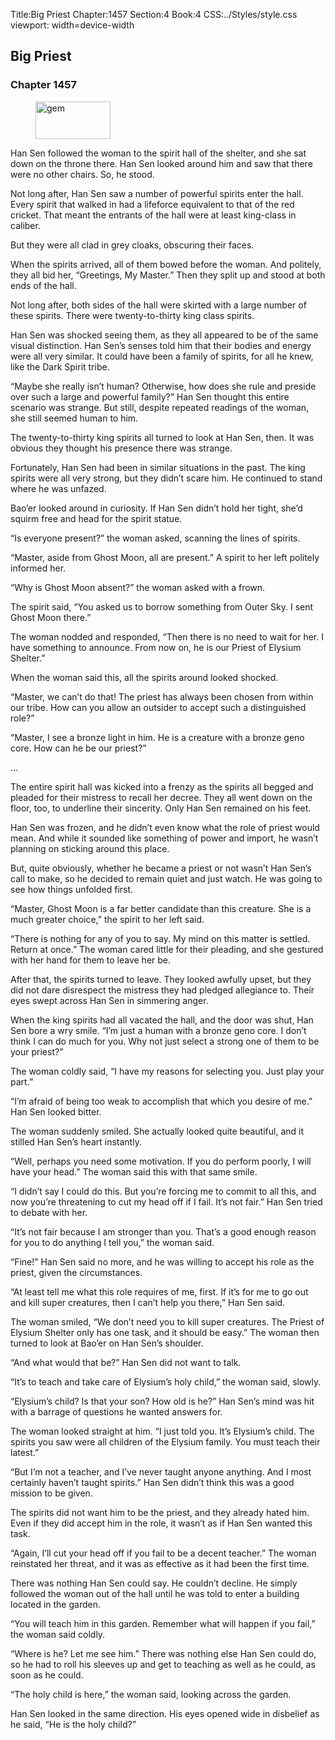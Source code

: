 Title:Big Priest 
Chapter:1457 
Section:4 
Book:4 
CSS:../Styles/style.css 
viewport: width=device-width
  
## Big Priest
### Chapter 1457 
<figure>
	<img src="../Images/gem.gif" alt="gem" id="gem" width="120" height="60" />
</figure>
  

  
  Han Sen followed the woman to the spirit hall of the shelter, and she sat down on the throne there. Han Sen looked around him and saw that there were no other chairs. So, he stood.

Not long after, Han Sen saw a number of powerful spirits enter the hall. Every spirit that walked in had a lifeforce equivalent to that of the red cricket. That meant the entrants of the hall were at least king-class in caliber.

But they were all clad in grey cloaks, obscuring their faces.

When the spirits arrived, all of them bowed before the woman. And politely, they all bid her, “Greetings, My Master.” Then they split up and stood at both ends of the hall.

Not long after, both sides of the hall were skirted with a large number of these spirits. There were twenty-to-thirty king class spirits.

Han Sen was shocked seeing them, as they all appeared to be of the same visual distinction. Han Sen’s senses told him that their bodies and energy were all very similar. It could have been a family of spirits, for all he knew, like the Dark Spirit tribe.

“Maybe she really isn’t human? Otherwise, how does she rule and preside over such a large and powerful family?” Han Sen thought this entire scenario was strange. But still, despite repeated readings of the woman, she still seemed human to him.

The twenty-to-thirty king spirits all turned to look at Han Sen, then. It was obvious they thought his presence there was strange.

Fortunately, Han Sen had been in similar situations in the past. The king spirits were all very strong, but they didn’t scare him. He continued to stand where he was unfazed.

Bao’er looked around in curiosity. If Han Sen didn’t hold her tight, she’d squirm free and head for the spirit statue.

“Is everyone present?” the woman asked, scanning the lines of spirits.

“Master, aside from Ghost Moon, all are present.” A spirit to her left politely informed her.

“Why is Ghost Moon absent?” the woman asked with a frown.

The spirit said, “You asked us to borrow something from Outer Sky. I sent Ghost Moon there.”

The woman nodded and responded, “Then there is no need to wait for her. I have something to announce. From now on, he is our Priest of Elysium Shelter.”

When the woman said this, all the spirits around looked shocked.

“Master, we can’t do that! The priest has always been chosen from within our tribe. How can you allow an outsider to accept such a distinguished role?”

“Master, I see a bronze light in him. He is a creature with a bronze geno core. How can he be our priest?”

…

The entire spirit hall was kicked into a frenzy as the spirits all begged and pleaded for their mistress to recall her decree. They all went down on the floor, too, to underline their sincerity. Only Han Sen remained on his feet.

Han Sen was frozen, and he didn’t even know what the role of priest would mean. And while it sounded like something of power and import, he wasn’t planning on sticking around this place.

But, quite obviously, whether he became a priest or not wasn’t Han Sen’s call to make, so he decided to remain quiet and just watch. He was going to see how things unfolded first.

“Master, Ghost Moon is a far better candidate than this creature. She is a much greater choice,” the spirit to her left said.

“There is nothing for any of you to say. My mind on this matter is settled. Return at once.” The woman cared little for their pleading, and she gestured with her hand for them to leave her be.

After that, the spirits turned to leave. They looked awfully upset, but they did not dare disrespect the mistress they had pledged allegiance to. Their eyes swept across Han Sen in simmering anger.

When the king spirits had all vacated the hall, and the door was shut, Han Sen bore a wry smile. “I’m just a human with a bronze geno core. I don’t think I can do much for you. Why not just select a strong one of them to be your priest?”

The woman coldly said, “I have my reasons for selecting you. Just play your part.”

“I’m afraid of being too weak to accomplish that which you desire of me.” Han Sen looked bitter.

The woman suddenly smiled. She actually looked quite beautiful, and it stilled Han Sen’s heart instantly.

“Well, perhaps you need some motivation. If you do perform poorly, I will have your head.” The woman said this with that same smile.

“I didn’t say I could do this. But you’re forcing me to commit to all this, and now you’re threatening to cut my head off if I fail. It’s not fair.” Han Sen tried to debate with her.

“It’s not fair because I am stronger than you. That’s a good enough reason for you to do anything I tell you,” the woman said.

“Fine!” Han Sen said no more, and he was willing to accept his role as the priest, given the circumstances.

“At least tell me what this role requires of me, first. If it’s for me to go out and kill super creatures, then I can’t help you there,” Han Sen said.

The woman smiled, “We don’t need you to kill super creatures. The Priest of Elysium Shelter only has one task, and it should be easy.” The woman then turned to look at Bao’er on Han Sen’s shoulder.

“And what would that be?” Han Sen did not want to talk.

“It’s to teach and take care of Elysium’s holy child,” the woman said, slowly.

“Elysium’s child? Is that your son? How old is he?” Han Sen’s mind was hit with a barrage of questions he wanted answers for.

The woman looked straight at him. “I just told you. It’s Elysium’s child. The spirits you saw were all children of the Elysium family. You must teach their latest.”

“But I’m not a teacher, and I’ve never taught anyone anything. And I most certainly haven’t taught spirits.” Han Sen didn’t think this was a good mission to be given.

The spirits did not want him to be the priest, and they already hated him. Even if they did accept him in the role, it wasn’t as if Han Sen wanted this task.

“Again, I’ll cut your head off if you fail to be a decent teacher.” The woman reinstated her threat, and it was as effective as it had been the first time.

There was nothing Han Sen could say. He couldn’t decline. He simply followed the woman out of the hall until he was told to enter a building located in the garden.

“You will teach him in this garden. Remember what will happen if you fail,” the woman said coldly.

“Where is he? Let me see him.” There was nothing else Han Sen could do, so he had to roll his sleeves up and get to teaching as well as he could, as soon as he could.

“The holy child is here,” the woman said, looking across the garden.

Han Sen looked in the same direction. His eyes opened wide in disbelief as he said, “He is the holy child?”
